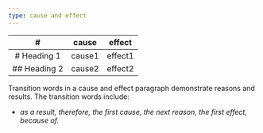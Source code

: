 ```yaml
---
type: cause and effect
---
```

| #            | cause  | effect  |
| :------------: | :------: | :-------: |
| # Heading 1  | cause1 | effect1 |
| ## Heading 2 | cause2 | effect2        |

Transition words in a cause and effect paragraph demonstrate reasons and results. The transition words include:
- _as a result, therefore, the first cause, the next reason, the first effect, because of._